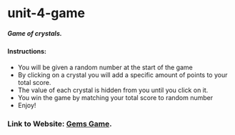 # unit-4-game

##### Game of crystals.

#### Instructions:
* You will be given a random number at the start of the game
* By clicking on a crystal you will add a specific amount of points to your total score.
* The value of each crystal is hidden from you until you click on it.
* You win the game by matching your total score to random number
* Enjoy!


### Link to Website: [Gems Game](https://lugof.github.io/unit-4-game/).